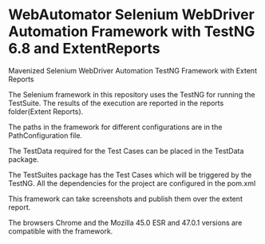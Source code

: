 # WebAutomator Selenium WebDriver Automation Framework with TestNG 6.8 and ExtentReports
Mavenized Selenium WebDriver Automation TestNG Framework with Extent Reports

The Selenium framework in this repository uses the TestNG for running the TestSuite. The results of the execution are reported in the reports folder(Extent Reports).

The paths in the framework for different configurations are in the PathConfiguration file.

The TestData required for the Test Cases can be placed in the TestData package.

The TestSuites package has the Test Cases which will be triggered by the TestNG.
All the dependencies for the project are configured in the pom.xml

This framework can take screenshots and publish them over the extent report.

The browsers Chrome and the Mozilla 45.0 ESR and 47.0.1 versions are compatible with the framework.
